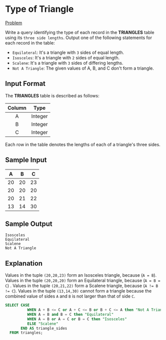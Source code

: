# Type of Triangle

[Problem](https://www.hackerrank.com/challenges/what-type-of-triangle/problem?isFullScreen=true)

Write a query identifying the type of each record in the **TRIANGLES** table using its `three side lengths`. Output one of the following statements for each record in the table:

- `Equilateral`: It's a triangle with `3`  sides of equal length.
- `Isosceles`: It's a triangle with `2` sides of equal length.
- `Scalene`: It's a triangle with `3` sides of differing lengths.
- `Not A Triangle`: The given values of A, B, and C don't form a triangle.

## Input Format

The **TRIANGLES** table is described as follows:

|Column|Type|
|:----:|:--:|
|A|Integer|
|B|Integer|
|C|Integer|

Each row in the table denotes the lengths of each of a triangle's three sides.

## Sample Input

|A|B|C|
|:-:|:-:|:-:|
|20|20|23|
|20|20|20|
|20|21|22|
|13|14|30|

## Sample Output

```console
Isosceles
Equilateral
Scalene
Not A Triangle
```

## Explanation

Values in the tuple `(20,20,23)` form an Isosceles triangle, because (`A = B`).
Values in the tuple `(20,20,20)` form an Equilateral triangle, because (`A = B = C`) . Values in the tuple `(20,21,22)` form a Scalene triangle, because (`A != B != C`).
Values in the tuple `(13,14,30)` cannot form a triangle because the combined value of sides `A` and `B` is not larger than that of side `C`.

```SQL
SELECT CASE
          WHEN A + B <= C or A + C <= B or B + C <= A then "Not A Triangle"
          WHEN A = B and B = C then "Equilateral"
          WHEN A = B or A = C or B = C then "Isosceles"
          ELSE "Scalene"
       END AS triangle_sides
  FROM triangles;
```
